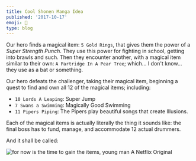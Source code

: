 ```yaml
---
title: Cool Shonen Manga Idea
published: '2017-10-17'
emoji: 🎄
type: blog
---
```


Our hero finds a magical item: `5 Gold Rings`, that gives them the power of a _Super Strength Punch_. They use this power for fighting in school, getting into brawls and such. Then they encounter another, with a magical item similar to their own: `A Partridge In A Pear Tree`; which... I don't know... they use as a bat or something.

Our hero defeats the challenger, taking their magical item, beginning a quest to find and own all 12 of the magical items; including:

- `10 Lords A Leaping`: Super Jump
- `7 Swans a Swimming`: Magically Good Swimming
- `11 Pipers Piping`: The Pipers play beautiful songs that create Illusions.

Each of the magical items is actually literally the thing it sounds like: the final boss has to fund, manage, and accommodate 12 actual drummers.

And it shall be called:

![for now is the time to gain the items, young man](http://res.cloudinary.com/codogo/image/upload/c_fill,dpr_auto,f_auto,g_auto,q_auto,w_1000/v1507032969/gifts_no_christmas_avml1e)
A Netflix Original
